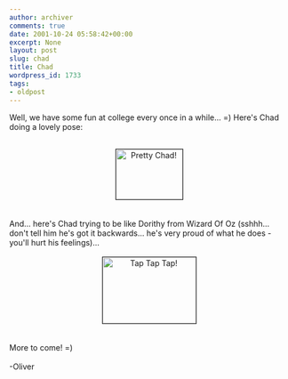 ```yaml
---
author: archiver
comments: true
date: 2001-10-24 05:58:42+00:00
excerpt: None
layout: post
slug: chad
title: Chad
wordpress_id: 1733
tags:
- oldpost
---
```


Well, we have some fun at college every once in a while... =) Here's Chad doing a lovely pose:<br /><br /><center><img src=http://www.oliverweb.com/newsimages/chadanim.gif width=120 height=90 alt="Pretty Chad!" border=1></center><br /><br />And... here's Chad trying to be like Dorithy from Wizard Of Oz (sshhh... don't tell him he's got it backwards... he's very proud of what he does - you'll hurt his feelings)...<br /><br /><center><img src=http://www.oliverweb.com/newsimages/chadshoes.gif width=168 height=119 alt="Tap Tap Tap!" border=1></center><br /><br />More to come! =)<br /><br />-Oliver
